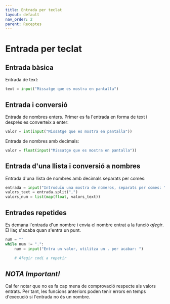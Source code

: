 ```yaml
---
title: Entrada per teclat
layout: default
nav_order: 2
parent: Receptes
---
```


# Entrada per teclat

## Entrada bàsica

Entrada de text:

```python
text = input("Missatge que es mostra en pantalla")
```

## Entrada i conversió

Entrada de nombres enters. Primer es fa l'entrada en forma de text i després es converteix a enter:

```python  
valor = int(input("Missatge que es mostra en pantalla"))
```

Entrada de nombres amb decimals:

```python
valor = float(input("Missatge que es mostra en pantalla"))
```

## Entrada d'una llista i conversió a nombres

Entrada d'una llista de nombres amb decimals separats per comes:

```python
entrada = input("Introduïu una mostra de números, separats per comes: ")
valors_text = entrada.split(",")
valors_num = list(map(float, valors_text))
```

## Entrades repetides

Es demana l'entrada d'un nombre i envia el nombre entrat a la funció *afegir*. El llaç s'acaba quan s'entra un punt.

```python
num = ""
while num != ".":
    num = input("Entra un valor, utilitza un . per acabar: ")
    
    # Afegir codi a repetir
```

## *NOTA Important!*

Cal fer notar que no es fa cap mena de comprovació respecte als valors entrats. Per tant, les funcions anteriors poden tenir errors en temps d'execució si l'entrada no és un nombre.
